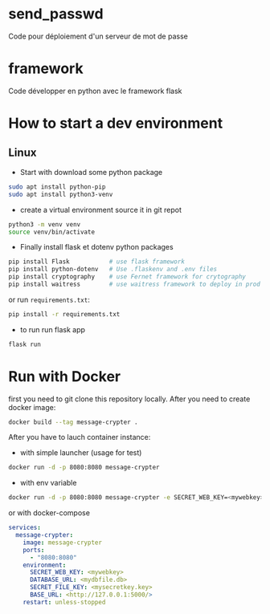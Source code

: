 # send_passwd
Code pour déploiement d'un serveur de mot de passe

# framework

Code développer en python avec le framework flask

# How to start a dev environment

## Linux 

- Start with download some python package
```sh
sudo apt install python-pip
sudo apt install python3-venv
```

- create a virtual environment source it in git repot
```sh
python3 -m venv venv
source venv/bin/activate
```

- Finally install flask et dotenv python packages
```sh
pip install Flask           # use flask framework
pip install python-dotenv   # Use .flaskenv and .env files
pip install cryptography    # use Fernet framework for crytography
pip install waitress        # use waitress framework to deploy in prod
```
or run ``requirements.txt``:
```sh
pip install -r requirements.txt
```

- to run run flask app 
```sh
flask run
```

# Run with Docker

first you need to git clone this repository locally. After you need to create docker image:
```sh
docker build --tag message-crypter .
```

After you have to lauch container instance:
- with simple launcher (usage for test)
```sh
docker run -d -p 8080:8080 message-crypter
```
- with env variable
```sh
docker run -d -p 8080:8080 message-crypter -e SECRET_WEB_KEY=<mywebkey> -e DATABASE_URL=<mydbfile.db> -e SECRET_FILE_KEY=<mysecretkey.key> -e BASE_URL=<http://127.0.0.1:5000/> --restart unless-stopped
```

or with docker-compose
```yml
services:
  message-crypter:
    image: message-crypter
    ports:
      - "8080:8080"
    environment:
      SECRET_WEB_KEY: <mywebkey>
      DATABASE_URL: <mydbfile.db>
      SECRET_FILE_KEY: <mysecretkey.key>
      BASE_URL: <http://127.0.0.1:5000/>
    restart: unless-stopped
```
